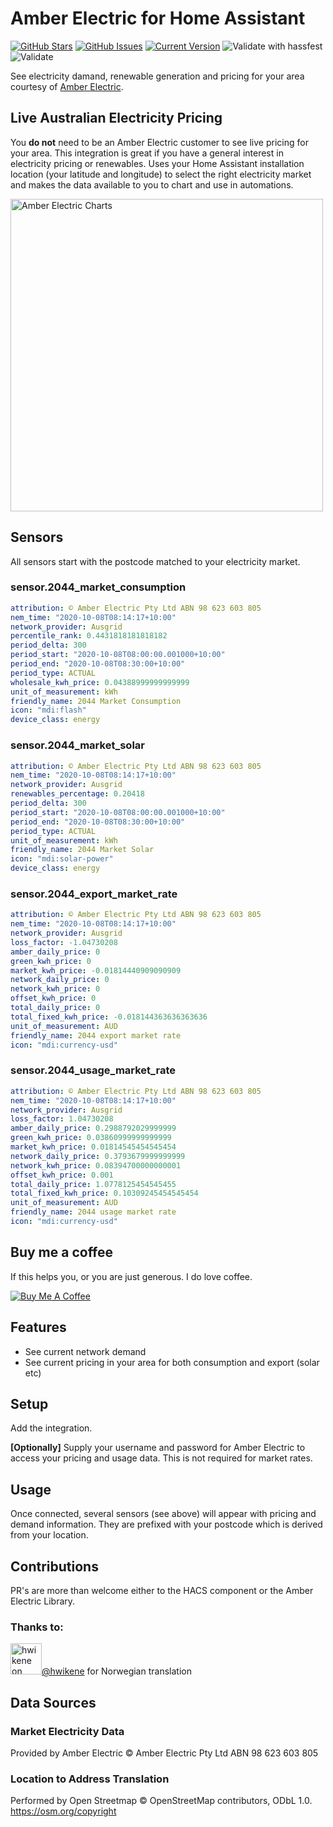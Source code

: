 # Amber Electric for Home Assistant

[![GitHub Stars](https://img.shields.io/github/stars/troykelly/hacs-amberelectric.svg)](https://github.com/troykelly/hacs-amberelectric/stargazers) [![GitHub Issues](https://img.shields.io/github/issues/troykelly/hacs-amberelectric.svg)](https://github.com/troykelly/hacs-amberelectric/issues) [![Current Version](https://img.shields.io/badge/version-0.0.7-green.svg)](https://github.com/troykelly/hacs-amberelectric) ![Validate with hassfest](https://github.com/troykelly/hacs-amberelectric/workflows/Validate%20with%20hassfest/badge.svg?branch=master) ![Validate](https://github.com/troykelly/hacs-amberelectric/workflows/Validate/badge.svg)

See electricity damand, renewable generation and pricing for your area courtesy of [Amber Electric](https://www.amberelectric.com.au/).

## Live Australian Electricity Pricing

You **do not** need to be an Amber Electric customer to see live pricing for your area.
This integration is great if you have a general interest in electricity pricing or renewables.
Uses your Home Assistant installation location (your latitude and longitude) to select the right electricity market and makes the data available to you to chart and use in automations.

<img width="500" alt="Amber Electric Charts" src="https://user-images.githubusercontent.com/4564803/95395060-754a5380-0949-11eb-8606-c697fa9b0d96.png">

## Sensors

All sensors start with the postcode matched to your electricity market.

### sensor.2044_market_consumption

```yaml
attribution: © Amber Electric Pty Ltd ABN 98 623 603 805
nem_time: "2020-10-08T08:14:17+10:00"
network_provider: Ausgrid
percentile_rank: 0.4431818181818182
period_delta: 300
period_start: "2020-10-08T08:00:00.001000+10:00"
period_end: "2020-10-08T08:30:00+10:00"
period_type: ACTUAL
wholesale_kwh_price: 0.04388999999999999
unit_of_measurement: kWh
friendly_name: 2044 Market Consumption
icon: "mdi:flash"
device_class: energy
```

### sensor.2044_market_solar

```yaml
attribution: © Amber Electric Pty Ltd ABN 98 623 603 805
nem_time: "2020-10-08T08:14:17+10:00"
network_provider: Ausgrid
renewables_percentage: 0.20418
period_delta: 300
period_start: "2020-10-08T08:00:00.001000+10:00"
period_end: "2020-10-08T08:30:00+10:00"
period_type: ACTUAL
unit_of_measurement: kWh
friendly_name: 2044 Market Solar
icon: "mdi:solar-power"
device_class: energy
```

### sensor.2044_export_market_rate

```yaml
attribution: © Amber Electric Pty Ltd ABN 98 623 603 805
nem_time: "2020-10-08T08:14:17+10:00"
network_provider: Ausgrid
loss_factor: -1.04730208
amber_daily_price: 0
green_kwh_price: 0
market_kwh_price: -0.01814440909090909
network_daily_price: 0
network_kwh_price: 0
offset_kwh_price: 0
total_daily_price: 0
total_fixed_kwh_price: -0.018144363636363636
unit_of_measurement: AUD
friendly_name: 2044 export market rate
icon: "mdi:currency-usd"
```

### sensor.2044_usage_market_rate

```yaml
attribution: © Amber Electric Pty Ltd ABN 98 623 603 805
nem_time: "2020-10-08T08:14:17+10:00"
network_provider: Ausgrid
loss_factor: 1.04730208
amber_daily_price: 0.2988792029999999
green_kwh_price: 0.03860999999999999
market_kwh_price: 0.01814545454545454
network_daily_price: 0.3793679999999999
network_kwh_price: 0.08394700000000001
offset_kwh_price: 0.001
total_daily_price: 1.0778125454545455
total_fixed_kwh_price: 0.10309245454545454
unit_of_measurement: AUD
friendly_name: 2044 usage market rate
icon: "mdi:currency-usd"
```

## Buy me a coffee

If this helps you, or you are just generous. I do love coffee.

<a href="https://buymeacoff.ee/troykelly" target="_blank"><img src="https://www.buymeacoffee.com/assets/img/custom_images/orange_img.png" alt="Buy Me A Coffee" style="height: auto !important;width: auto !important;" ></a>

## Features

- See current network demand
- See current pricing in your area for both consumption and export (solar etc)

## Setup

Add the integration.

**[Optionally]** Supply your username and password for Amber Electric to access your pricing and usage data. This is not required for market rates.

## Usage

Once connected, several sensors (see above) will appear with pricing and demand information. They are prefixed with your postcode which is derived from your location.

## Contributions

PR's are more than welcome either to the HACS component or the Amber Electric Library.

### Thanks to:

<a href="https://github.com/hwikene" target="_blank"><img src="https://avatars3.githubusercontent.com/u/17985923?s=460&u=26ef329676c71af07fb01916f4ff553d88bfb94a&v=4" alt="hwikene on GitHub" width="50"/>@hwikene</a> for Norwegian translation

## Data Sources

### Market Electricity Data

Provided by Amber Electric © Amber Electric Pty Ltd ABN 98 623 603 805

### Location to Address Translation

Performed by Open Streetmap © OpenStreetMap contributors, ODbL 1.0. https://osm.org/copyright
